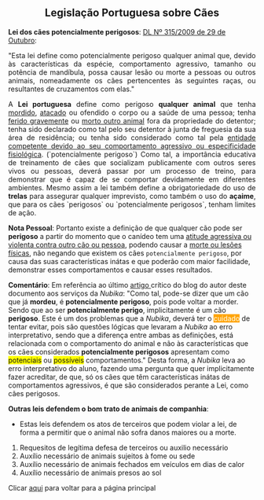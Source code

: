 
<h2 style="text-align:center">Legislação Portuguesa sobre Cães</h2>

<b>Lei dos cães potencialmente perigosos</b>: [DL Nº 315/2009 de 29 de Outubro](https://diariodarepublica.pt/dr/detalhe/decreto-lei/315-2009-483402): 

<p style="text-align:justify">
"Esta lei define como potencialmente perigoso qualquer animal que, devido às características da espécie, comportamento agressivo, tamanho ou potência de mandíbula, possa causar lesão ou morte a pessoas ou outros animais, nomeadamente os cães pertencentes às seguintes raças, ou resultantes de cruzamentos com elas."</p>

<p style="text-align:justify">
A <b>Lei portuguesa</b> define como perigoso <b>qualquer animal</b> que tenha <ins>mordido</ins>, <ins>atacado</ins> ou ofendido o corpo ou a saúde de uma pessoa; tenha <ins>ferido gravemente</ins> ou <ins>morto outro animal</ins> fora da propriedade do detentor; tenha sido declarado como tal pelo seu detentor à junta de freguesia da sua área de residência; ou tenha sido considerado como tal pela <ins>entidade competente devido ao seu comportamento agressivo ou especificidade fisiológica</ins>. (`potencialmente perigoso`) Como tal, a importância educativa de treinamento de cães que socializam publicamente com outros seres vivos ou pessoas, deverá passar por um processo de treino, para demonstrar que é capaz de se comportar devidamente em diferentes ambientes. Mesmo assim a lei também define a obrigatoriedade do uso de <b>trelas</b> para assegurar qualquer imprevisto, como também o uso do <b>açaime</b>, que para os cães `perigosos` ou `potencialmente perigosos`, tenham limites de ação. </p>

<p style="text-align:justify">

<b>Nota Pessoal</b>: Portanto existe a definição de que qualquer cão pode ser <b>perigoso</b> a partir do momento que o canídeo tem uma <ins>atitude agressiva ou violenta contra outro cão ou pessoa</ins>, podendo causar a <ins>morte ou lesões físicas</ins>, não negando que existem os cães ``potencialmente perigoso``, por causa das suas características inátas e que poderão com maior facilidade, demonstrar esses comportamentos e causar esses resultados. </p>
 
<p style="text-align:justify">

<b>Comentário</b>: Em referência ao último <a href="https://criticasempiedade.blogspot.com/2024/08/bica-no-bica-5-falta-de.html"> artigo </a> crítico do blog do autor deste documento aos serviços da <i>Nubika</i>: "Como tal, pode-se dizer que um cão que já <b>mordeu</b>, é <b>potencialmente perigoso</b>, pois pode voltar a morder. Sendo que ao ser <b>potencialmente perigo</b>, implicitamente é um cão <b>perigoso</b>. Este é um dos problemas que a <i>Nubika</i>, deverá ter o <span style="background-color:orange;color:white">cuidado</span> de tentar evitar, pois são questões lógicas que levaram a <i>Nubika</i> ao erro interpretativo, sendo que a diferença entre ambas as definições, está relacionada com o comportamento do animal e não às características que os cães considerados <b>potencialmente perigosos</b> apresentam como <span style="background-color:yellow">potenciais</span> ou <span style="background-color:yellow">possíveis</span> comportamentos." Desta forma, a <i>Nubika</i> leva ao erro interpretativo do aluno, fazendo uma pergunta que quer implicitamente fazer acreditar, de que, só os cães que têm características inátas de comportamentos agressivos, é que são considerados perante a Lei, como cães perigosos.</p>

<b>Outras leis defendem o bom trato de animais de companhia</b>: 
- Estas leis defendem os atos de terceiros que podem violar a lei, de forma a permitir que o animal não sofra danos maiores ou a morte. 

1. Requesitos de legítima defesa de terceiros ou auxilio necessário
2. Auxílio necessário de animais sujeitos à fome ou sede
3. Auxílio necessário de animais fechados em veículos em dias de calor
4. Auxílio necessário de animais presos ao sol



Clicar [aqui](../README.md) para voltar para a página principal